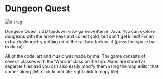Dungeon Quest
======

![alt tag](https://github.com/igorp/random/blob/master/src/dungeonquest/screenshot.png?raw=true)

Dungeon Quest is 2D topdown view game written in Java. You can explore dungeons with the arrow keys and collect gold, but don't get killed! For an extra challenge try getting rid of the rat by attacking it (press the space bar to do so).

All of the code, art and music was made by me. The game consists of several classes with the 'Warrior' class on the top. Maps are stored as separate files and you can also easily modify them using the map editor that comes along (left click to add tile, right click to copy tile).

